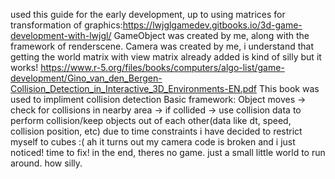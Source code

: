 used this guide for the early development, up to using matrices for transformation of graphics:https://lwjglgamedev.gitbooks.io/3d-game-development-with-lwjgl/
GameObject was created by me, along with the framework of renderscene.
Camera was created by me, i understand that getting the world matrix with view matrix already added is kind of silly but it works!
https://www.r-5.org/files/books/computers/algo-list/game-development/Gino_van_den_Bergen-Collision_Detection_in_Interactive_3D_Environments-EN.pdf
This book was used to impliment collision detection
Basic framework:
Object moves -> check for collisions in nearby area -> if collided -> use collision data to perform collision/keep objects out of each other(data like dt, speed, collision position, etc)
due to time constraints i have decided to restrict myself to cubes :(
ah it turns out my camera code is broken and i just noticed! time to fix!
in the end, theres no game. just a small little world to run around. how silly.
